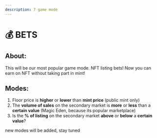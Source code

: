 ```yaml
---
description: 7 game mode
---
```


# 💰 BETS

## About:

This will be our most popular game mode. NFT listing bets! Now you can earn on NFT without taking part in mint!&#x20;

## Modes:

1. Floor price is **higher** or **lower** than **mint price** (public mint only)
2. The **volume of sales** on the secondary market is **more** or **less** than a **certain value** (Magic Eden, because its popular marketplace)
3. Is the **% of listing** on the secondary market **above** or **below** a **certain value**?

new modes will be added, stay tuned
